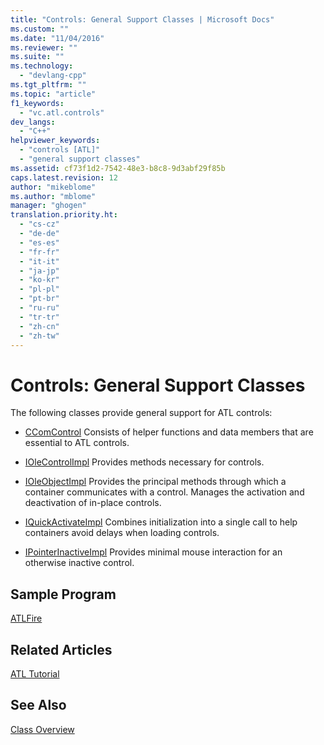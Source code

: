 ```yaml
---
title: "Controls: General Support Classes | Microsoft Docs"
ms.custom: ""
ms.date: "11/04/2016"
ms.reviewer: ""
ms.suite: ""
ms.technology: 
  - "devlang-cpp"
ms.tgt_pltfrm: ""
ms.topic: "article"
f1_keywords: 
  - "vc.atl.controls"
dev_langs: 
  - "C++"
helpviewer_keywords: 
  - "controls [ATL]"
  - "general support classes"
ms.assetid: cf73f1d2-7542-48e3-b8c8-9d3abf29f85b
caps.latest.revision: 12
author: "mikeblome"
ms.author: "mblome"
manager: "ghogen"
translation.priority.ht: 
  - "cs-cz"
  - "de-de"
  - "es-es"
  - "fr-fr"
  - "it-it"
  - "ja-jp"
  - "ko-kr"
  - "pl-pl"
  - "pt-br"
  - "ru-ru"
  - "tr-tr"
  - "zh-cn"
  - "zh-tw"
---
```

# Controls: General Support Classes
The following classes provide general support for ATL controls:  
  
-   [CComControl](../atl/reference/ccomcontrol-class.md) Consists of helper functions and data members that are essential to ATL controls.  
  
-   [IOleControlImpl](../atl/reference/iolecontrolimpl-class.md) Provides methods necessary for controls.  
  
-   [IOleObjectImpl](../atl/reference/ioleobjectimpl-class.md) Provides the principal methods through which a container communicates with a control. Manages the activation and deactivation of in-place controls.  
  
-   [IQuickActivateImpl](../atl/reference/iquickactivateimpl-class.md) Combines initialization into a single call to help containers avoid delays when loading controls.  
  
-   [IPointerInactiveImpl](../atl/reference/ipointerinactiveimpl-class.md) Provides minimal mouse interaction for an otherwise inactive control.  
  
## Sample Program  
 [ATLFire](../visual-cpp-samples.md)  
  
## Related Articles  
 [ATL Tutorial](../atl/active-template-library-atl-tutorial.md)  
  
## See Also  
 [Class Overview](../atl/atl-class-overview.md)

